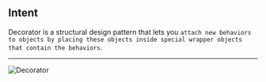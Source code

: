 ## Intent

Decorator is a structural design pattern that lets you `attach new behaviors to objects by placing these objects inside special wrapper objects that contain the behaviors`.

***

![Decorator](https://github.com/muarshad01/Python-Design-Patterns/blob/main/Structural_Design_Patterns/Decorator/images/decorator.png)
